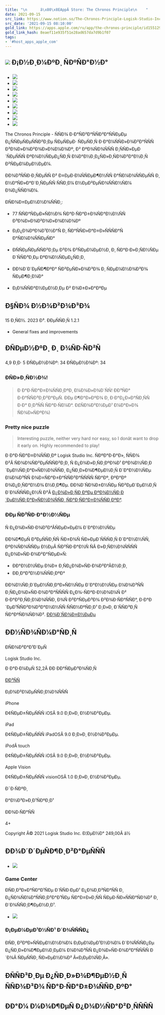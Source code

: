 ```yaml
---
title: "\n      â\x80\x8EAppÂ Store: The Chronos Principle\n    "
date: 2021-09-15
src_link: https://www.notion.so/The-Chronos-Principle-Logisk-Studio-Inc-7af4265a17a54b87b561564fbe2abd71
src_date: '2021-09-15 08:10:00'
gold_link: https://apps.apple.com/ru/app/the-chronos-principle/id1551295225
gold_link_hash: 8eaef11e935f51e28ad657da7d9b1f07
tags:
- '#host_apps_apple_com'
---
```





![](/assets/artwork/1x1-42817eea7ade52607a760cbee00d1495.gif)
Ð¡Ð½Ð¸Ð¼ÐºÐ¸ ÑÐºÑÐ°Ð½Ð°
-------------------------


* ![](/assets/artwork/1x1-42817eea7ade52607a760cbee00d1495.gif)
* ![](/assets/artwork/1x1-42817eea7ade52607a760cbee00d1495.gif)
* ![](/assets/artwork/1x1-42817eea7ade52607a760cbee00d1495.gif)
* ![](/assets/artwork/1x1-42817eea7ade52607a760cbee00d1495.gif)
* ![](/assets/artwork/1x1-42817eea7ade52607a760cbee00d1495.gif)
* ![](/assets/artwork/1x1-42817eea7ade52607a760cbee00d1495.gif)
* ![](/assets/artwork/1x1-42817eea7ade52607a760cbee00d1495.gif)
* ![](/assets/artwork/1x1-42817eea7ade52607a760cbee00d1495.gif)
* ![](/assets/artwork/1x1-42817eea7ade52607a760cbee00d1495.gif)


The Chronos Principle - ÑÑÐ¾ Ð·Ð°ÑÐ²Ð°ÑÑÐ²Ð°ÑÑÐµÐµ Ð¿ÑÑÐµÑÐµÑÑÐ²Ð¸Ðµ ÑÐµÑÐµÐ· ÑÐµÑÐ¸Ñ Ð·Ð°Ð¼ÑÑÐ»Ð¾Ð²Ð°ÑÑÑ Ð³Ð¾Ð»Ð¾Ð²Ð¾Ð»Ð¾Ð¼Ð¾Ðº, Ð² ÐºÐ¾ÑÐ¾ÑÑÑ Ð¸ÑÑÐ»ÐµÐ´ÑÐµÑÑÑ ÐºÐ¾Ð½ÑÐµÐ¿ÑÐ¸Ñ Ð¼Ð°Ð½Ð¸Ð¿ÑÐ»Ð¸ÑÐ¾Ð²Ð°Ð½Ð¸Ñ Ð²ÑÐµÐ¼ÐµÐ½ÐµÐ¼.   



ÐÐ¾Ð³ÑÑÐ·Ð¸ÑÐµÑÑ Ð² Ð±ÐµÐ·Ð¼ÑÑÐµÐ¶Ð½ÑÑ Ð°ÑÐ¼Ð¾ÑÑÐµÑÑ Ð¸ Ð½Ð°ÑÐ»Ð°Ð´Ð¸ÑÐµÑÑ ÑÑÐ¸Ð¼ Ð½ÐµÐ²ÐµÑÐ¾ÑÑÐ½ÑÐ¼ Ð¾Ð¿ÑÑÐ¾Ð¼.  


ÐÑÐ¾Ð±ÐµÐ½Ð½Ð¾ÑÑÐ¸:  


- 77 ÑÑÐ°ÑÐµÐ»ÑÐ½Ð¾ ÑÐ°Ð·ÑÐ°Ð±Ð¾ÑÐ°Ð½Ð½ÑÑ Ð³Ð¾Ð»Ð¾Ð²Ð¾Ð»Ð¾Ð¼Ð¾Ðº

- Ð¡Ð¿Ð¾ÐºÐ¾Ð¹Ð½Ð°Ñ Ð¸ ÑÐ°ÑÑÐ»Ð°Ð±Ð»ÑÑÑÐ°Ñ Ð°ÑÐ¼Ð¾ÑÑÐµÑÐ°

- ÐÑÑÐµÑÐµÑÑÐ²Ð¸Ðµ Ð²Ð¾ Ð²ÑÐµÐ¼ÐµÐ½Ð¸ Ð¸ ÑÐ°Ð·Ð»Ð¸ÑÐ½ÑÐµ Ð´ÑÑÐ³Ð¸Ðµ ÐºÐ¾Ð½ÑÐµÐ¿ÑÐ¸Ð¸

- ÐÐ¾Ð´Ð´ÐµÑÐ¶ÐºÐ° ÑÐ²ÐµÑÐ»Ð¾Ð³Ð¾ Ð¸ ÑÐµÐ¼Ð½Ð¾Ð³Ð¾ ÑÐµÐ¶Ð¸Ð¼Ð°

- Ð¡Ð¾ÑÑÐ°Ð½ÐµÐ½Ð¸Ðµ Ð² Ð¾Ð±Ð»Ð°ÐºÐµ


Ð§ÑÐ¾ Ð½Ð¾Ð²Ð¾Ð³Ð¾
-------------------


15 Ð¸ÑÐ½. 2023 Ð³.
ÐÐµÑÑÐ¸Ñ 1.2.1


- General fixes and improvements


ÐÑÐµÐ½ÐºÐ¸ Ð¸ Ð¾ÑÐ·ÑÐ²Ñ
----------------------------


4,9 Ð¸Ð· 5
ÐÑÐµÐ½Ð¾Ðº: 34
ÐÑÐµÐ½Ð¾Ðº: 34


### ÐÑÐ»Ð¸ÑÐ½Ð¾!



> Ð Ð°Ð·ÑÐ°Ð±Ð¾ÑÑÐ¸ÐºÐ¸ Ð¼Ð¾Ð»Ð¾Ð´ÑÑ! ÐÐ³ÑÐ° Ð·Ð°ÑÑÐ³Ð¸Ð²Ð°ÐµÑ. ÐÐµ Ð¶Ð°Ð»ÐºÐ¾ Ð¸ Ð·Ð°Ð¿Ð»Ð°ÑÐ¸ÑÑ Ð·Ð° Ð¸Ð³ÑÑ ÑÐ°Ð·ÑÐ¼Ð°. Ð£ÑÐ¾Ð²Ð½ÐµÐ¹ Ð¼Ð°Ð»Ð¾ ÑÐ¾Ð»ÑÐºÐ¾)


### Pretty nice puzzle



> Interesting puzzle, neither very hard nor easy, so I donât want to drop it early on. Highly recommended to play!



 Ð Ð°Ð·ÑÐ°Ð±Ð¾ÑÑÐ¸Ðº Logisk Studio Inc. ÑÐºÐ°Ð·Ð°Ð», ÑÑÐ¾ Ð²Â ÑÐ¾Ð¾ÑÐ²ÐµÑÑÑÐ²Ð¸Ð¸ Ñ Ð¿Ð¾Ð»Ð¸ÑÐ¸ÐºÐ¾Ð¹ ÐºÐ¾Ð½ÑÐ¸Ð´ÐµÐ½ÑÐ¸Ð°Ð»ÑÐ½Ð¾ÑÑÐ¸ Ð¿ÑÐ¸Ð»Ð¾Ð¶ÐµÐ½Ð¸Ñ Ð´Ð°Ð½Ð½ÑÐµ Ð¼Ð¾Ð³ÑÑ Ð¾Ð±ÑÐ°Ð±Ð°ÑÑÐ²Ð°ÑÑÑÑ ÑÐ°Ðº, ÐºÐ°Ðº Ð¾Ð¿Ð¸ÑÐ°Ð½Ð¾ Ð½Ð¸Ð¶Ðµ. ÐÐ¾Ð´ÑÐ¾Ð±Ð½ÑÐµ ÑÐ²ÐµÐ´ÐµÐ½Ð¸Ñ Ð´Ð¾ÑÑÑÐ¿Ð½Ñ Ð²Â [Ð¿Ð¾Ð»Ð¸ÑÐ¸ÐºÐµ ÐºÐ¾Ð½ÑÐ¸Ð´ÐµÐ½ÑÐ¸Ð°Ð»ÑÐ½Ð¾ÑÑÐ¸ ÑÐ°Ð·ÑÐ°Ð±Ð¾ÑÑÐ¸ÐºÐ°](https://www.logiskstudio.com/privacy-policy).
 


### ÐÐµ ÑÐ²ÑÐ·Ð°Ð½Ð½ÑÐµ
Ñ Ð¿Ð¾Ð»ÑÐ·Ð¾Ð²Ð°Â­ÑÐµÐ»ÐµÐ¼ Ð´Ð°Ð½Ð½ÑÐµ


ÐÐ¾Ð¶ÐµÑ Ð²ÐµÑÑÐ¸ÑÑ ÑÐ±Ð¾Ñ ÑÐ»ÐµÐ´ÑÑÑÐ¸Ñ Ð´Ð°Ð½Ð½ÑÑ, ÐºÐ¾ÑÐ¾ÑÑÐµ Ð½ÐµÂ ÑÐ²ÑÐ·Ð°Ð½Ñ ÑÂ Ð»Ð¸ÑÐ½Ð¾ÑÑÑÑ Ð¿Ð¾Ð»ÑÐ·Ð¾Ð²Ð°ÑÐµÐ»Ñ:


* ÐÐ°Ð½Ð½ÑÐµ Ð¾Ð± Ð¸ÑÐ¿Ð¾Ð»ÑÐ·Ð¾Ð²Ð°Â­Ð½Ð¸Ð¸
* ÐÐ¸Ð°Ð³Ð½Ð¾ÑÑÐ¸ÐºÐ°


ÐÐ¾Ð½ÑÐ¸Ð´ÐµÐ½ÑÐ¸Ð°Ð»ÑÐ½ÑÐµ Ð´Ð°Ð½Ð½ÑÐµ Ð¼Ð¾Ð³ÑÑ Ð¸ÑÐ¿Ð¾Ð»ÑÐ·Ð¾Ð²Ð°ÑÑÑÑ Ð¿Ð¾-ÑÐ°Ð·Ð½Ð¾Ð¼Ñ Ð² Ð·Ð°Ð²Ð¸ÑÐ¸Ð¼Ð¾ÑÑÐ¸ Ð¾Ñ Ð²Ð°ÑÐµÐ³Ð¾ Ð²Ð¾Ð·ÑÐ°ÑÑÐ°, Ð·Ð°Ð´ÐµÐ¹ÑÑÐ²Ð¾Ð²Ð°Ð½Ð½ÑÑ ÑÑÐ½ÐºÑÐ¸Ð¹ Ð¸Ð»Ð¸ Ð´ÑÑÐ³Ð¸Ñ ÑÐ°ÐºÑÐ¾ÑÐ¾Ð². [ÐÐ¾Ð´ÑÐ¾Ð±Ð½ÐµÐµ](https://apps.apple.com/story/id1538632801)


ÐÐ½ÑÐ¾ÑÐ¼Ð°ÑÐ¸Ñ
--------------------



ÐÑÐ¾Ð²Ð°Ð¹Ð´ÐµÑ

 Logisk Studio Inc.
 
Ð Ð°Ð·Ð¼ÐµÑ
52,2Â ÐÐ
ÐÐ°ÑÐµÐ³Ð¾ÑÐ¸Ñ

[ÐÐ³ÑÑ](https://itunes.apple.com/ru/genre/id6014) 

Ð¡Ð¾Ð²Ð¼ÐµÑÑÐ¸Ð¼Ð¾ÑÑÑ



 iPhone
 
Ð¢ÑÐµÐ±ÑÐµÑÑÑ iOSÂ 9.0 Ð¸Ð»Ð¸ Ð½Ð¾Ð²ÐµÐµ.
 



 iPad
 
Ð¢ÑÐµÐ±ÑÐµÑÑÑ iPadOSÂ 9.0 Ð¸Ð»Ð¸ Ð½Ð¾Ð²ÐµÐµ.
 



 iPodÂ touch
 
Ð¢ÑÐµÐ±ÑÐµÑÑÑ iOSÂ 9.0 Ð¸Ð»Ð¸ Ð½Ð¾Ð²ÐµÐµ.
 



 Apple Vision
 
Ð¢ÑÐµÐ±ÑÐµÑÑÑ visionOSÂ 1.0 Ð¸Ð»Ð¸ Ð½Ð¾Ð²ÐµÐµ.
 


Ð¯Ð·ÑÐºÐ¸

Ð°Ð½Ð³Ð»Ð¸Ð¹ÑÐºÐ¸Ð¹



ÐÐ¾Ð·ÑÐ°ÑÑ

 4+
 
Copyright
Â© 2021 Logisk Studio Inc.
Ð¦ÐµÐ½Ð°
249,00Â â½

ÐÐ¾Ð´Ð´ÐµÑÐ¶Ð¸Ð²Ð°ÐµÑÑÑ
----------------------------


* ![](/assets/images/supports/supports-GameCenter@2x-b18ad603e773b291954f4076405b2f24.png)
### Game Center


ÐÑÐ¸Ð³Ð»Ð°ÑÐ°Ð¹ÑÐµ Ð´ÑÑÐ·ÐµÐ¹ Ð¿Ð¾Ð¸Ð³ÑÐ°ÑÑ Ð¸ Ð¿ÑÐ¾ÑÐ¼Ð°ÑÑÐ¸Ð²Ð°Ð¹ÑÐµ ÑÐ°Ð±Ð»Ð¸ÑÑ ÑÐµÐ·ÑÐ»ÑÑÐ°ÑÐ¾Ð² Ð¸ Ð´Ð¾ÑÑÐ¸Ð¶ÐµÐ½Ð¸Ð¹.
* ![](/assets/images/supports/supports-FamilySharing@2x-f58f31bc78fe9fe7be3565abccbecb34.png)
### Ð¡ÐµÐ¼ÐµÐ¹Ð½ÑÐ¹ Ð´Ð¾ÑÑÑÐ¿


ÐÑÐ¸ Ð²ÐºÐ»ÑÑÐµÐ½Ð½Ð¾Ð¼ Ð¡ÐµÐ¼ÐµÐ¹Ð½Ð¾Ð¼ Ð´Ð¾ÑÑÑÐ¿Ðµ Ð¿ÑÐ¸Ð»Ð¾Ð¶ÐµÐ½Ð¸ÐµÐ¼ Ð¼Ð¾Ð³ÑÑ Ð¿Ð¾Ð»ÑÐ·Ð¾Ð²Ð°ÑÑÑÑ Ð´Ð¾Â ÑÐµÑÑÐ¸ ÑÐ»ÐµÐ½Ð¾Ð² Â«Ð¡ÐµÐ¼ÑÐ¸Â».


ÐÑÑÐ³Ð¸Ðµ Ð¿ÑÐ¸Ð»Ð¾Ð¶ÐµÐ½Ð¸Ñ ÑÑÐ¾Ð³Ð¾ ÑÐ°Ð·ÑÐ°Ð±Ð¾ÑÑÐ¸ÐºÐ°
---------------------------------------------------------------------


ÐÐ°Ð¼ Ð¼Ð¾Ð¶ÐµÑ Ð¿Ð¾Ð½ÑÐ°Ð²Ð¸ÑÑÑÑ
----------------------------------------